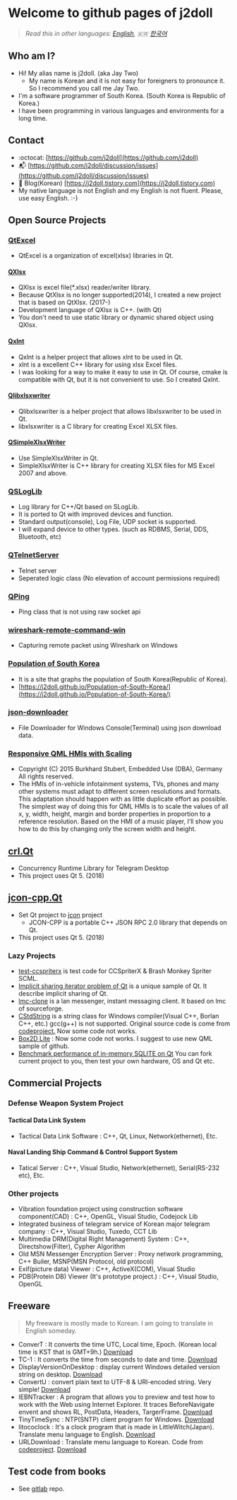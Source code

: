 # Welcome to github pages of j2doll

> *Read this in other languages: [English](README.md), :kr: [한국어](README.ko.md)*

## Who am I?
- Hi! My alias name is j2doll. (aka Jay Two)
	- My name is Korean and it is not easy for foreigners to pronounce it. So I recommend you call me Jay Two.
- I'm a software programmer of South Korea. (South Korea is Republic of Korea.)
- I have been programming in various languages and environments for a long time.

## Contact
- :octocat: [https://github.com/j2doll](https://github.com/j2doll)
- :mailbox_with_mail:  [https://github.com/j2doll/discussion/issues](https://github.com/j2doll/discussion/issues)
- :page_with_curl: Blog(Korean) [https://j2doll.tistory.com](https://j2doll.tistory.com)
- My native language is not English and my English is not fluent. Please, use easy English. :-)

## Open Source Projects

### [QtExcel](https://github.com/QtExcel)
- QtExcel is a organization of excel(xlsx) libraries in Qt.

#### [QXlsx](https://github.com/QtExcel/QXlsx)
- QXlsx is excel file(*.xlsx) reader/writer library.
- Because QtXlsx is no longer supported(2014), I created a new project that is based on QtXlsx. (2017-)
- Development language of QXlsx is C++. (with Qt)
- You don't need to use static library or dynamic shared object using QXlsx.

#### [Qxlnt](https://github.com/QtExcel/Qxlnt)
- Qxlnt is a helper project that allows xlnt to be used in Qt.
- xlnt is a excellent C++ library for using xlsx Excel files.
- I was looking for a way to make it easy to use in Qt. Of course, cmake is compatible with Qt, but it is not convenient to use. So I created Qxlnt.

#### [Qlibxlsxwriter](https://github.com/QtExcel/Qlibxlsxwriter)
- Qlibxlsxwriter is a helper project that allows libxlsxwriter to be used in Qt.
- libxlsxwriter is a C library for creating Excel XLSX files.

#### [QSimpleXlsxWriter](https://github.com/QtExcel/QSimpleXlsxWriter)
- Use SimpleXlsxWriter in Qt.
- SimpleXlsxWriter is C++ library for creating XLSX files for MS Excel 2007 and above.

### [QSLogLib](https://github.com/j2doll/QSLogLib)
- Log library for C++/Qt based on SLogLib.
- It is ported to Qt with improved devices and function.
- Standard output(console), Log File, UDP socket is supported.
- I will expand device to other types. (such as RDBMS, Serial, DDS, Bluetooth, etc)

### [QTelnetServer](https://github.com/j2doll/QTelnetServer) 
- Telnet server 
- Seperated logic class (No elevation of account permissions required)

### [QPing](https://github.com/j2doll/QPing)
- Ping class that is not using raw socket api

### [wireshark-remote-command-win](https://github.com/j2doll/wireshark-remote-command-win)
- Capturing remote packet using Wireshark on Windows

### [Population of South Korea](https://github.com/j2doll/Population-of-South-Korea)
- It is a site that graphs the population of South Korea(Republic of Korea).
- [https://j2doll.github.io/Population-of-South-Korea/](https://j2doll.github.io/Population-of-South-Korea/)

### [json-downloader](https://github.com/j2doll/json-downloader)
- File Downloader for Windows Console(Terminal) using json download data.

### [Responsive QML HMIs with Scaling](https://github.com/j2doll/responsive-qml-hmis-with-scaling)
- Copyright (C) 2015 Burkhard Stubert, Embedded Use (DBA), Germany All rights reserved.
- The HMIs of in-vehicle infotainment systems, TVs, phones and many other systems must adapt to different screen resolutions and formats. This adaptation should happen with as little duplicate effort as possible. The simplest way of doing this for QML HMIs is to scale the values of all x, y, width, height, margin and border properties in proportion to a reference resolution. Based on the HMI of a music player, I’ll show you how to do this by changing only the screen width and height.

## [crl.Qt](https://github.com/j2doll/crl.Qt)
- Concurrency Runtime Library for Telegram Desktop
- This project uses Qt 5. (2018)

## [jcon-cpp.Qt](https://github.com/j2doll/jcon-cpp.Qt)
- Set Qt project to [jcon](https://github.com/joncol/jcon-cpp) project
	- JCON-CPP is a portable C++ JSON RPC 2.0 library that depends on Qt.
- This project uses Qt 5. (2018)

### Lazy Projects
- [test-ccspriterx](https://github.com/j2doll/test-ccspriterx) is test code for CCSpriterX & Brash Monkey Spriter SCML.
- [Implicit sharing iterator problem of Qt](https://gist.github.com/j2doll/bb11c0c8d3d0ddd4066df151fb2dc12a) is a unique sample of Qt. It describe implicit sharing of Qt.
- [lmc-clone](https://github.com/j2doll/lmc-clone) is a lan messenger, instant messaging client. It based on lmc of sourceforge.
- [CStdString](https://github.com/j2doll/CStdString) is a string class for Windows compiler(Visual C++, Borlan C++, etc.) gcc(g++) is not supported. Original source code is come from [codeproject.](https://www.codeproject.com/Articles/1146/CString-clone-Using-Standard-C) Now some code not works.
- [Box2D Lite](https://github.com/j2doll/qbox2dl) : Now some code not works. I suggest to use new QML sample of github.
- [Benchmark performance of in-memory SQLITE on Qt](https://github.com/j2doll/benchmark-qt-sqlite-inmemory) You can fork current project to you, then test your own hardware, OS and Qt etc.

## Commercial Projects

### Defense Weapon System Project

#### Tactical Data Link System
- Tactical Data Link Software : C++, Qt, Linux, Network(ethernet), Etc.

#### Naval Landing Ship Command & Control Support System
- Tatical Server : C++, Visual Studio, Network(ethernet), Serial(RS-232 etc), Etc.

### Other projects
- Vibration foundation project using construction software component(CAD) : C++, OpenGL, Visual Studio, Codejock Lib
- Integrated business of telegram service of Korean major telegram company : C++, Visual Studio, Tuxedo, CCT Lib
- Multimedia DRM(Digital Right Management) System : C++, Directshow(Filter), Cypher Algorithm
- Old MSN Messenger Encryption Server : Proxy network programming, C++ Builer, MSNP(MSN Protocol, old protocol)
- Exif(picture data) Viewer : C++, ActiveX(COM), Visual Studio
- PDB(Protein DB) Viewer (It's prototype project.) : C++, Visual Studio, OpenGL

## Freeware
> My freeware is mostly made to Korean. I am going to translate in English someday.

- ConverT : It converts the time UTC, Local time, Epoch. (Korean local time is KST that is GMT+9h.) [Download](https://j2doll.github.io/files/ConverT.7z)
- TC-1 : It converts the time from seconds to date and time. [Download](https://j2doll.github.io/files/TC-1.zip)
- DisplayVersionOnDesktop : display current Windows detailed version string on desktop. [Download](https://j2doll.github.io/files/DisplayVersionOnDesktop.zip)
- ConvertU : convert plain text to UTF-8 & URl-encoded string. Very simple! [Download](https://j2doll.github.io/files/ConvertU.zip)
- IEBNTracker : A program that allows you to preview and test how to work with the Web using Internet Explorer. It traces BeforeNavigate envent and shows RL, PostData, Headers, TargerFrame. [Download](https://j2doll.github.io/files/IEBNTracker.zip)
- TinyTimeSync : NTP(SNTP) client program for Windows. [Download](https://j2doll.github.io/files/TinyTimeSyncNT.zip)
- litococlock : It's a clock program that is made in LittleWitch(Japan). Translate menu language to English. [Download](https://j2doll.github.io/files/litoco.zip)
- URLDownload : Translate menu language to Korean. Code from [codeproject](http://www.codeproject.com/KB/IP/urldownload.aspx). [Download](https://j2doll.github.io/files/URLDownload.zip)


## Test code from books
- See [gitlab](https://gitlab.com/users/j2doll/projects) repo.
